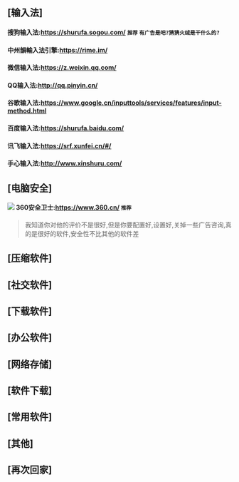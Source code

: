 



## **[输入法]**

 #### 搜狗输入法:https://shurufa.sogou.com/ `推荐` `有广告是吧?猜猜火绒是干什么的?`<br>

 #### 中州韻輸入法引擎:https://rime.im/<br>

 #### 微信输入法:https://z.weixin.qq.com/<br>

 #### QQ输入法:http://qq.pinyin.cn/<br>

 #### 谷歌输入法:https://www.google.cn/inputtools/services/features/input-method.html<br>

 #### 百度输入法:https://shurufa.baidu.com/<br>

 #### 讯飞输入法:https://srf.xunfei.cn/#/<br>

 #### 手心输入法:http://www.xinshuru.com/<br>


## **[电脑安全]**
 ####  [![](https://api.iowen.cn/favicon/www.360.cn.png)](http://#)  360安全卫士:https://www.360.cn/  `推荐` 
 >我知道你对他的评价不是很好,但是你要配置好,设置好,关掉一些广告咨询,真的是很好的软件,安全性不比其他的软件差


## **[压缩软件]**

## **[社交软件]**

## **[下载软件]**

## **[办公软件]**

## **[网络存储]**

## **[软件下载]**

## **[常用软件]**

## **[其他]**

## **[再次回家]**
